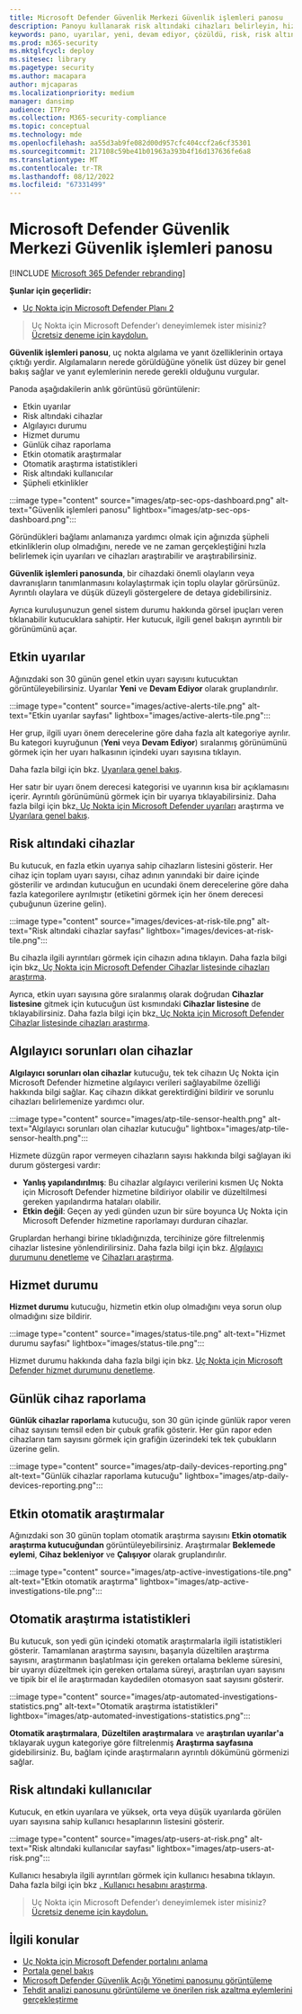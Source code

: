 ```yaml
---
title: Microsoft Defender Güvenlik Merkezi Güvenlik işlemleri panosu
description: Panoyu kullanarak risk altındaki cihazları belirleyin, hizmetin durumunu izleyin ve cihazlar ve uyarılar hakkındaki istatistikleri ve bilgileri görün.
keywords: pano, uyarılar, yeni, devam ediyor, çözüldü, risk, risk altındaki cihazlar, bulaşmalar, raporlama, istatistikler, grafikler, grafikler, sistem durumu, etkin kötü amaçlı yazılım algılamaları, tehdit kategorisi, kategoriler, parola çalan, fidye yazılımı, yararlanma, tehdit, düşük önem düzeyi, etkin kötü amaçlı yazılım
ms.prod: m365-security
ms.mktglfcycl: deploy
ms.sitesec: library
ms.pagetype: security
ms.author: macapara
author: mjcaparas
ms.localizationpriority: medium
manager: dansimp
audience: ITPro
ms.collection: M365-security-compliance
ms.topic: conceptual
ms.technology: mde
ms.openlocfilehash: aa55d3ab9fe082d00d957cfc404ccf2a6cf35301
ms.sourcegitcommit: 217108c59be41b01963a393b4f16d137636fe6a8
ms.translationtype: MT
ms.contentlocale: tr-TR
ms.lasthandoff: 08/12/2022
ms.locfileid: "67331499"
---
```

# <a name="microsoft-defender-security-center-security-operations-dashboard"></a>Microsoft Defender Güvenlik Merkezi Güvenlik işlemleri panosu

[!INCLUDE [Microsoft 365 Defender rebranding](../../includes/microsoft-defender.md)]


**Şunlar için geçerlidir:**
- [Uç Nokta için Microsoft Defender Planı 2](https://go.microsoft.com/fwlink/?linkid=2154037)

> Uç Nokta için Microsoft Defender'ı deneyimlemek ister misiniz? [Ücretsiz deneme için kaydolun.](https://signup.microsoft.com/create-account/signup?products=7f379fee-c4f9-4278-b0a1-e4c8c2fcdf7e&ru=https://aka.ms/MDEp2OpenTrial?ocid=docs-wdatp-secopsdashboard-abovefoldlink)

**Güvenlik işlemleri panosu**, uç nokta algılama ve yanıt özelliklerinin ortaya çıktığı yerdir. Algılamaların nerede görüldüğüne yönelik üst düzey bir genel bakış sağlar ve yanıt eylemlerinin nerede gerekli olduğunu vurgular.

Panoda aşağıdakilerin anlık görüntüsü görüntülenir:

- Etkin uyarılar
- Risk altındaki cihazlar
- Algılayıcı durumu
- Hizmet durumu
- Günlük cihaz raporlama
- Etkin otomatik araştırmalar
- Otomatik araştırma istatistikleri
- Risk altındaki kullanıcılar
- Şüpheli etkinlikler

:::image type="content" source="images/atp-sec-ops-dashboard.png" alt-text="Güvenlik işlemleri panosu" lightbox="images/atp-sec-ops-dashboard.png":::

Göründükleri bağlamı anlamanıza yardımcı olmak için ağınızda şüpheli etkinliklerin olup olmadığını, nerede ve ne zaman gerçekleştiğini hızla belirlemek için uyarıları ve cihazları araştırabilir ve araştırabilirsiniz.

**Güvenlik işlemleri panosunda**, bir cihazdaki önemli olayların veya davranışların tanımlanmasını kolaylaştırmak için toplu olaylar görürsünüz. Ayrıntılı olaylara ve düşük düzeyli göstergelere de detaya gidebilirsiniz.

Ayrıca kuruluşunuzun genel sistem durumu hakkında görsel ipuçları veren tıklanabilir kutucuklara sahiptir. Her kutucuk, ilgili genel bakışın ayrıntılı bir görünümünü açar.

## <a name="active-alerts"></a>Etkin uyarılar

Ağınızdaki son 30 günün genel etkin uyarı sayısını kutucuktan görüntüleyebilirsiniz. Uyarılar **Yeni** ve **Devam Ediyor** olarak gruplandırılır.

:::image type="content" source="images/active-alerts-tile.png" alt-text="Etkin uyarılar sayfası" lightbox="images/active-alerts-tile.png":::

Her grup, ilgili uyarı önem derecelerine göre daha fazla alt kategoriye ayrılır. Bu kategori kuyruğunun (**Yeni** veya **Devam Ediyor**) sıralanmış görünümünü görmek için her uyarı halkasının içindeki uyarı sayısına tıklayın.

Daha fazla bilgi için bkz. [Uyarılara genel bakış](alerts-queue.md).

Her satır bir uyarı önem derecesi kategorisi ve uyarının kısa bir açıklamasını içerir. Ayrıntılı görünümünü görmek için bir uyarıya tıklayabilirsiniz. Daha fazla bilgi için bkz[. Uç Nokta için Microsoft Defender uyarıları](investigate-alerts.md) araştırma ve [Uyarılara genel bakış](alerts-queue.md).

## <a name="devices-at-risk"></a>Risk altındaki cihazlar

Bu kutucuk, en fazla etkin uyarıya sahip cihazların listesini gösterir. Her cihaz için toplam uyarı sayısı, cihaz adının yanındaki bir daire içinde gösterilir ve ardından kutucuğun en ucundaki önem derecelerine göre daha fazla kategorilere ayrılmıştır (etiketini görmek için her önem derecesi çubuğunun üzerine gelin).

:::image type="content" source="images/devices-at-risk-tile.png" alt-text="Risk altındaki cihazlar sayfası" lightbox="images/devices-at-risk-tile.png":::

Bu cihazla ilgili ayrıntıları görmek için cihazın adına tıklayın. Daha fazla bilgi için bkz[. Uç Nokta için Microsoft Defender Cihazlar listesinde cihazları araştırma](investigate-machines.md).

Ayrıca, etkin uyarı sayısına göre sıralanmış olarak doğrudan **Cihazlar listesine** gitmek için kutucuğun üst kısmındaki **Cihazlar listesine** de tıklayabilirsiniz. Daha fazla bilgi için bkz[. Uç Nokta için Microsoft Defender Cihazlar listesinde cihazları araştırma](investigate-machines.md).

## <a name="devices-with-sensor-issues"></a>Algılayıcı sorunları olan cihazlar

**Algılayıcı sorunları olan cihazlar** kutucuğu, tek tek cihazın Uç Nokta için Microsoft Defender hizmetine algılayıcı verileri sağlayabilme özelliği hakkında bilgi sağlar. Kaç cihazın dikkat gerektirdiğini bildirir ve sorunlu cihazları belirlemenize yardımcı olur.

:::image type="content" source="images/atp-tile-sensor-health.png" alt-text="Algılayıcı sorunları olan cihazlar kutucuğu" lightbox="images/atp-tile-sensor-health.png":::

Hizmete düzgün rapor vermeyen cihazların sayısı hakkında bilgi sağlayan iki durum göstergesi vardır:

- **Yanlış yapılandırılmış**: Bu cihazlar algılayıcı verilerini kısmen Uç Nokta için Microsoft Defender hizmetine bildiriyor olabilir ve düzeltilmesi gereken yapılandırma hataları olabilir.
- **Etkin değil**: Geçen ay yedi günden uzun bir süre boyunca Uç Nokta için Microsoft Defender hizmetine raporlamayı durduran cihazlar.

Gruplardan herhangi birine tıkladığınızda, tercihinize göre filtrelenmiş cihazlar listesine yönlendirilirsiniz. Daha fazla bilgi için bkz. [Algılayıcı durumunu denetleme](check-sensor-status.md) ve [Cihazları araştırma](investigate-machines.md).

## <a name="service-health"></a>Hizmet durumu

**Hizmet durumu** kutucuğu, hizmetin etkin olup olmadığını veya sorun olup olmadığını size bildirir.

:::image type="content" source="images/status-tile.png" alt-text="Hizmet durumu sayfası" lightbox="images/status-tile.png":::

Hizmet durumu hakkında daha fazla bilgi için bkz. [Uç Nokta için Microsoft Defender hizmet durumunu denetleme](service-status.md).

## <a name="daily-devices-reporting"></a>Günlük cihaz raporlama

**Günlük cihazlar raporlama** kutucuğu, son 30 gün içinde günlük rapor veren cihaz sayısını temsil eden bir çubuk grafik gösterir. Her gün rapor eden cihazların tam sayısını görmek için grafiğin üzerindeki tek tek çubukların üzerine gelin.

:::image type="content" source="images/atp-daily-devices-reporting.png" alt-text="Günlük cihazlar raporlama kutucuğu" lightbox="images/atp-daily-devices-reporting.png":::

## <a name="active-automated-investigations"></a>Etkin otomatik araştırmalar

Ağınızdaki son 30 günün toplam otomatik araştırma sayısını **Etkin otomatik araştırma kutucuğundan** görüntüleyebilirsiniz. Araştırmalar **Beklemede eylemi**, **Cihaz bekleniyor** ve **Çalışıyor** olarak gruplandırılır.

:::image type="content" source="images/atp-active-investigations-tile.png" alt-text="Etkin otomatik araştırma" lightbox="images/atp-active-investigations-tile.png":::

## <a name="automated-investigations-statistics"></a>Otomatik araştırma istatistikleri

Bu kutucuk, son yedi gün içindeki otomatik araştırmalarla ilgili istatistikleri gösterir. Tamamlanan araştırma sayısını, başarıyla düzeltilen araştırma sayısını, araştırmanın başlatılması için gereken ortalama bekleme süresini, bir uyarıyı düzeltmek için gereken ortalama süreyi, araştırılan uyarı sayısını ve tipik bir el ile araştırmadan kaydedilen otomasyon saat sayısını gösterir. 

:::image type="content" source="images/atp-automated-investigations-statistics.png" alt-text="Otomatik araştırma istatistikleri" lightbox="images/atp-automated-investigations-statistics.png":::

**Otomatik araştırmalara**, **Düzeltilen araştırmalara** ve **araştırılan uyarılar'a** tıklayarak uygun kategoriye göre filtrelenmiş **Araştırma sayfasına** gidebilirsiniz. Bu, bağlam içinde araştırmaların ayrıntılı dökümünü görmenizi sağlar.

## <a name="users-at-risk"></a>Risk altındaki kullanıcılar

Kutucuk, en etkin uyarılara ve yüksek, orta veya düşük uyarılarda görülen uyarı sayısına sahip kullanıcı hesaplarının listesini gösterir. 

:::image type="content" source="images/atp-users-at-risk.png" alt-text="Risk altındaki kullanıcılar sayfası" lightbox="images/atp-users-at-risk.png":::

Kullanıcı hesabıyla ilgili ayrıntıları görmek için kullanıcı hesabına tıklayın. Daha fazla bilgi için bkz [. Kullanıcı hesabını araştırma](investigate-user.md).

> Uç Nokta için Microsoft Defender'ı deneyimlemek ister misiniz? [Ücretsiz deneme için kaydolun.](https://signup.microsoft.com/create-account/signup?products=7f379fee-c4f9-4278-b0a1-e4c8c2fcdf7e&ru=https://aka.ms/MDEp2OpenTrial?ocid=docs-wdatp-secopsdashboard-belowfoldlink)

## <a name="related-topics"></a>İlgili konular

- [Uç Nokta için Microsoft Defender portalını anlama](use.md)
- [Portala genel bakış](portal-overview.md)
- [Microsoft Defender Güvenlik Açığı Yönetimi panosunu görüntüleme](tvm-dashboard-insights.md)
- [Tehdit analizi panosunu görüntüleme ve önerilen risk azaltma eylemlerini gerçekleştirme](threat-analytics.md)
